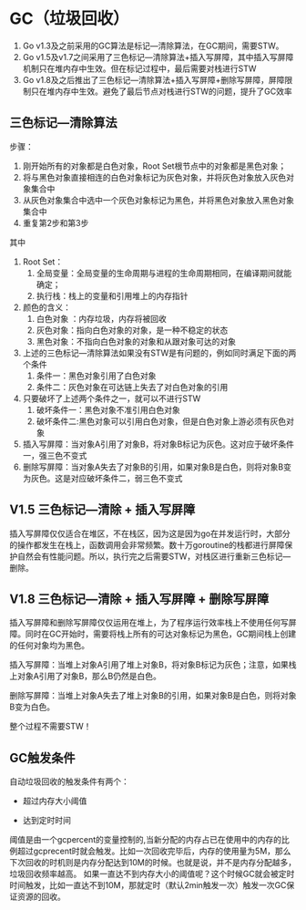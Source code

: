 # GC（垃圾回收） 

1. Go v1.3及之前采用的GC算法是标记—清除算法，在GC期间，需要STW。
2. Go v1.5及v1.7之间采用了三色标记—清除算法+插入写屏障，其中插入写屏障机制只在堆内存中生效。但在标记过程中，最后需要对栈进行STW
3. Go v1.8及之后推出了三色标记—清除算法+插入写屏障+删除写屏障，屏障限制只在堆内存中生效。避免了最后节点对栈进行STW的问题，提升了GC效率

## 三色标记—清除算法
步骤：
1. 刚开始所有的对象都是白色对象，Root Set根节点中的对象都是黑色对象；
2. 将与黑色对象直接相连的白色对象标记为灰色对象，并将灰色对象放入灰色对象集合中
3. 从灰色对象集合中选中一个灰色对象标记为黑色，并将黑色对象放入黑色对象集合中
4. 重复第2步和第3步

其中
1. Root Set：
   1. 全局变量：全局变量的生命周期与进程的生命周期相同，在编译期间就能确定；
   2. 执行栈：栈上的变量和引用堆上的内存指针
2. 颜色的含义：
   1. 白色对象 ：内存垃圾，内存将被回收
   2. 灰色对象：指向白色对象的对象，是一种不稳定的状态
   3. 黑色对象：不指向白色对象的对象和从跟对象可达的对象
3. 上述的三色标记—清除算法如果没有STW是有问题的，例如同时满足下面的两个条件
   1. 条件一：黑色对象引用了白色对象
   2. 条件二：灰色对象在可达链上失去了对白色对象的引用
4. 只要破坏了上述两个条件之一，就可以不进行STW
   1. 破坏条件一：黑色对象不准引用白色对象
   2. 破坏条件二:黑色对象可以引用白色对象，但是白色对象上游必须有灰色对象
5. 插入写屏障：当对象A引用了对象B，将对象B标记为灰色。这对应于破坏条件一，强三色不变式
6. 删除写屏障：当对象A失去了对象B的引用，如果对象B是白色，则将对象B变为灰色。这是对应破坏条件二，弱三色不变式

## V1.5 三色标记—清除 + 插入写屏障
插入写屏障仅仅适合在堆区，不在栈区，因为这是因为go在并发运行时，大部分的操作都发生在栈上，函数调用会非常频繁。数十万goroutine的栈都进行屏障保护自然会有性能问题。所以，执行完之后需要STW，对栈区进行重新三色标记—删除。

## V1.8 三色标记—清除 + 插入写屏障 + 删除写屏障

插入写屏障和删除写屏障仅仅运用在堆上，为了程序运行效率栈上不使用任何写屏障。同时在GC开始时，需要将栈上所有的可达对象标记为黑色，GC期间栈上创建的任何对象均为黑色。

插入写屏障：当堆上对象A引用了堆上对象B，将对象B标记为灰色；注意，如果栈上对象A引用了对象B，那么B仍然是白色。

删除写屏障：当堆上对象A失去了堆上对象B的引用，如果对象B是白色，则将对象B变为白色。

整个过程不需要STW！


## GC触发条件
自动垃圾回收的触发条件有两个：

- 超过内存大小阈值

- 达到定时时间

阈值是由一个gcpercent的变量控制的,当新分配的内存占已在使用中的内存的比例超过gcprecent时就会触发。比如一次回收完毕后，内存的使用量为5M，那么下次回收的时机则是内存分配达到10M的时候。也就是说，并不是内存分配越多，垃圾回收频率越高。
如果一直达不到内存大小的阈值呢？这个时候GC就会被定时时间触发，比如一直达不到10M，那就定时（默认2min触发一次）触发一次GC保证资源的回收。
